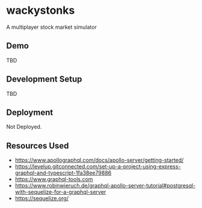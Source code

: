 # wackystonks
A multiplayer stock market simulator

## Demo
TBD
## Development Setup
TBD

## Deployment
Not Deployed.

## Resources Used
- https://www.apollographql.com/docs/apollo-server/getting-started/
- https://levelup.gitconnected.com/set-up-a-project-using-express-graphql-and-typescript-1fa38ee79886
- https://www.graphql-tools.com
- https://www.robinwieruch.de/graphql-apollo-server-tutorial#postgresql-with-sequelize-for-a-graphql-server
- https://sequelize.org/

